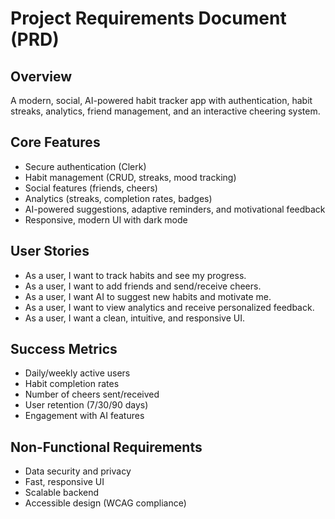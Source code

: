 # Project Requirements Document (PRD)

## Overview

A modern, social, AI-powered habit tracker app with authentication, habit streaks, analytics, friend management, and an interactive cheering system.

## Core Features

- Secure authentication (Clerk)
- Habit management (CRUD, streaks, mood tracking)
- Social features (friends, cheers)
- Analytics (streaks, completion rates, badges)
- AI-powered suggestions, adaptive reminders, and motivational feedback
- Responsive, modern UI with dark mode

## User Stories

- As a user, I want to track habits and see my progress.
- As a user, I want to add friends and send/receive cheers.
- As a user, I want AI to suggest new habits and motivate me.
- As a user, I want to view analytics and receive personalized feedback.
- As a user, I want a clean, intuitive, and responsive UI.

## Success Metrics

- Daily/weekly active users
- Habit completion rates
- Number of cheers sent/received
- User retention (7/30/90 days)
- Engagement with AI features

## Non-Functional Requirements

- Data security and privacy
- Fast, responsive UI
- Scalable backend
- Accessible design (WCAG compliance)
